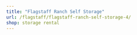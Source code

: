 ```yaml
---
title: "Flagstaff Ranch Self Storage"
url: /flagstaff/flagstaff-ranch-self-storage-4/
shop: storage rental
---
```

